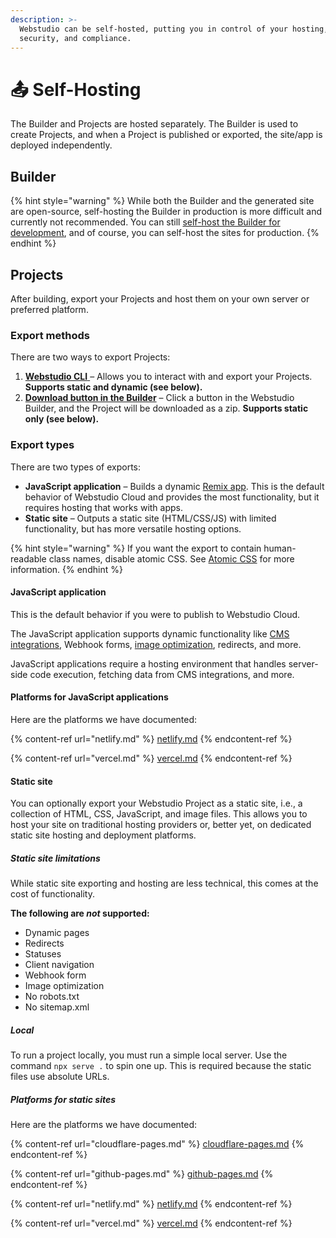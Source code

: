 ```yaml
---
description: >-
  Webstudio can be self-hosted, putting you in control of your hosting, pricing,
  security, and compliance.
---
```


# 📤 Self-Hosting

The Builder and Projects are hosted separately. The Builder is used to create Projects, and when a Project is published or exported, the site/app is deployed independently.

## Builder

{% hint style="warning" %}
While both the Builder and the generated site are open-source, self-hosting the Builder in production is more difficult and currently not recommended. You can still [self-host the Builder for development](../../contributing/contributing-for-developers.md#running-the-webstudio-project-using-github-codespaces), and of course, you can self-host the sites for production.
{% endhint %}

## Projects

After building, export your Projects and host them on your own server or preferred platform.

### Export methods

There are two ways to export Projects:

1. [**Webstudio CLI** ](cli.md)– Allows you to interact with and export your Projects. **Supports static and dynamic (see below).**
2. [**Download button in the Builder**](download.md) – Click a button in the Webstudio Builder, and the Project will be downloaded as a zip. **Supports static only (see below).**&#x20;

### Export types

There are two types of exports:

* **JavaScript application** – Builds a dynamic [Remix app](https://remix.run/). This is the default behavior of Webstudio Cloud and provides the most functionality, but it requires hosting that works with apps.
* **Static site** – Outputs a static site (HTML/CSS/JS) with limited functionality, but has more versatile hosting options.

{% hint style="warning" %}
If you want the export to contain human-readable class names, disable atomic CSS. See [Atomic CSS](../foundations/project-settings.md#atomic-css) for more information.
{% endhint %}

#### **JavaScript application**

This is the default behavior if you were to publish to Webstudio Cloud.

The JavaScript application supports dynamic functionality like [CMS integrations](../foundations/cms.md), Webhook forms, [image optimization](../core-components/image.md#optimize), redirects, and more.

JavaScript applications require a hosting environment that handles server-side code execution, fetching data from CMS integrations, and more.

#### Platforms for JavaScript applications

Here are the platforms we have documented:

{% content-ref url="netlify.md" %}
[netlify.md](netlify.md)
{% endcontent-ref %}

{% content-ref url="vercel.md" %}
[vercel.md](vercel.md)
{% endcontent-ref %}

#### **Static site**

You can optionally export your Webstudio Project as a static site, i.e., a collection of HTML, CSS, JavaScript, and image files. This allows you to host your site on traditional hosting providers or, better yet, on dedicated static site hosting and deployment platforms.

##### Static site limitations

While static site exporting and hosting are less technical, this comes at the cost of functionality.

**The following are **_**not**_** supported:**

* Dynamic pages
* Redirects
* Statuses
* Client navigation
* Webhook form
* Image optimization
* No robots.txt
* No sitemap.xml

##### Local

To run a project locally, you must run a simple local server. Use the command `npx serve .` to spin one up. This is required because the static files use absolute URLs.

##### Platforms for static sites

Here are the platforms we have documented:

{% content-ref url="cloudflare-pages.md" %}
[cloudflare-pages.md](cloudflare-pages.md)
{% endcontent-ref %}

{% content-ref url="github-pages.md" %}
[github-pages.md](github-pages.md)
{% endcontent-ref %}

{% content-ref url="netlify.md" %}
[netlify.md](netlify.md)
{% endcontent-ref %}

{% content-ref url="vercel.md" %}
[vercel.md](vercel.md)
{% endcontent-ref %}
